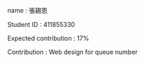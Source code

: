 name : 張錫恩

Student ID : 411855330

Expected contribution : 17%

Contribution : Web design for queue number
